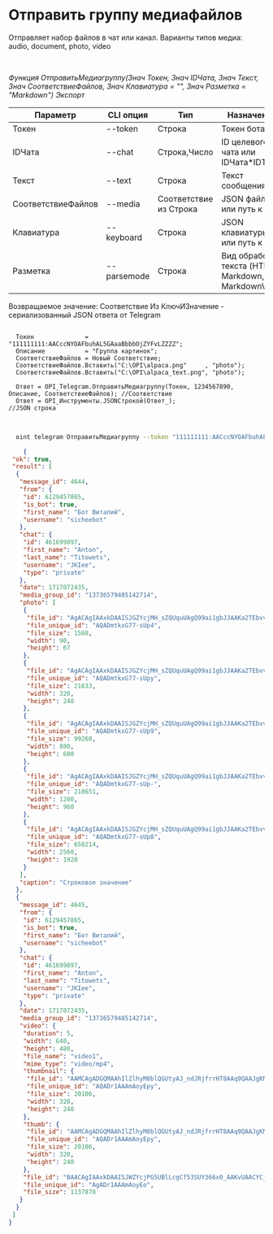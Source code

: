 ﻿---
sidebar_position: 7
---

# Отправить группу медиафайлов
 Отправляет набор файлов в чат или канал. Варианты типов медиа: audio, document, photo, video




<br/>


*Функция ОтправитьМедиагруппу(Знач Токен, Знач IDЧата, Знач Текст, Знач СоответствиеФайлов, Знач Клавиатура = "", Знач Разметка = "Markdown") Экспорт*

  | Параметр | CLI опция | Тип | Назначение |
  |-|-|-|-|
  | Токен | --token | Строка | Токен бота |
  | IDЧата | --chat | Строка,Число | ID целевого чата или IDЧата*IDТемы |
  | Текст | --text | Строка | Текст сообщения |
  | СоответствиеФайлов | --media | Соответствие из Строка | JSON файлов или путь к .json |
  | Клавиатура | --keyboard | Строка | JSON клавиатуры или путь к .json |
  | Разметка | --parsemode | Строка | Вид обработки текста (HTML, Markdown, MarkdownV2) |

  
  Возвращаемое значение:   Соответствие Из КлючИЗначение - сериализованный JSON ответа от Telegram


```bsl title="Пример кода"
  
  Токен              = "111111111:AACccNYOAFbuhAL5GAaaBbbbOjZYFvLZZZZ";
  Описание           = "Группа картинок";
  СоответствиеФайлов = Новый Соответствие;
  СоответствиеФайлов.Вставить("C:\OPI\alpaca.png"     , "photo");
  СоответствиеФайлов.Вставить("C:\OPI\alpaca_text.png", "photo");
  
  Ответ = OPI_Telegram.ОтправитьМедиагруппу(Токен, 1234567890, Описание, СоответствиеФайлов); //Соответствие
  Ответ = OPI_Инструменты.JSONСтрокой(Ответ_);                                                //JSON строка
  
```
	


```sh title="Пример команды CLI"
    
  oint telegram ОтправитьМедиагруппу --token "111111111:AACccNYOAFbuhAL5GAaaBbbbOjZYFvLZZZZ" --chat %chat% --text %text% --media %media% --keyboard %keyboard% --parsemode %parsemode%

```

```json title="Результат"
    {
 "ok": true,
 "result": [
  {
   "message_id": 4644,
   "from": {
    "id": 6129457865,
    "is_bot": true,
    "first_name": "Бот Виталий",
    "username": "sicheebot"
   },
   "chat": {
    "id": 461699897,
    "first_name": "Anton",
    "last_name": "Titowets",
    "username": "JKIee",
    "type": "private"
   },
   "date": 1717072435,
   "media_group_id": "13736579485142714",
   "photo": [
    {
     "file_id": "AgACAgIAAxkDAAISJGZYcjMH_sZQUquUAgQ99ai1gbJJAAKa2TEbvv6xSgxyd39G8AuyAQADAgADcwADNQQ",
     "file_unique_id": "AQADmtkxG77-sUp4",
     "file_size": 1568,
     "width": 90,
     "height": 67
    },
    {
     "file_id": "AgACAgIAAxkDAAISJGZYcjMH_sZQUquUAgQ99ai1gbJJAAKa2TEbvv6xSgxyd39G8AuyAQADAgADbQADNQQ",
     "file_unique_id": "AQADmtkxG77-sUpy",
     "file_size": 21633,
     "width": 320,
     "height": 240
    },
    {
     "file_id": "AgACAgIAAxkDAAISJGZYcjMH_sZQUquUAgQ99ai1gbJJAAKa2TEbvv6xSgxyd39G8AuyAQADAgADeAADNQQ",
     "file_unique_id": "AQADmtkxG77-sUp9",
     "file_size": 99260,
     "width": 800,
     "height": 600
    },
    {
     "file_id": "AgACAgIAAxkDAAISJGZYcjMH_sZQUquUAgQ99ai1gbJJAAKa2TEbvv6xSgxyd39G8AuyAQADAgADeQADNQQ",
     "file_unique_id": "AQADmtkxG77-sUp-",
     "file_size": 218651,
     "width": 1280,
     "height": 960
    },
    {
     "file_id": "AgACAgIAAxkDAAISJGZYcjMH_sZQUquUAgQ99ai1gbJJAAKa2TEbvv6xSgxyd39G8AuyAQADAgADdwADNQQ",
     "file_unique_id": "AQADmtkxG77-sUp8",
     "file_size": 650214,
     "width": 2560,
     "height": 1920
    }
   ],
   "caption": "Строковое значение"
  },
  {
   "message_id": 4645,
   "from": {
    "id": 6129457865,
    "is_bot": true,
    "first_name": "Бот Виталий",
    "username": "sicheebot"
   },
   "chat": {
    "id": 461699897,
    "first_name": "Anton",
    "last_name": "Titowets",
    "username": "JKIee",
    "type": "private"
   },
   "date": 1717072435,
   "media_group_id": "13736579485142714",
   "video": {
    "duration": 5,
    "width": 640,
    "height": 480,
    "file_name": "video1",
    "mime_type": "video/mp4",
    "thumbnail": {
     "file_id": "AAMCAgADGQMAAhIlZlhyM8blQGUtyAJ_ndJRjfrrHT8AAq9QAAJgKMhK7ZjJRS8XMtIBAAdtAAM1BA",
     "file_unique_id": "AQADr1AAAmAoyEpy",
     "file_size": 20106,
     "width": 320,
     "height": 240
    },
    "thumb": {
     "file_id": "AAMCAgADGQMAAhIlZlhyM8blQGUtyAJ_ndJRjfrrHT8AAq9QAAJgKMhK7ZjJRS8XMtIBAAdtAAM1BA",
     "file_unique_id": "AQADr1AAAmAoyEpy",
     "file_size": 20106,
     "width": 320,
     "height": 240
    },
    "file_id": "BAACAgIAAxkDAAISJWZYcjPG5UBlLcgCf53SUY366x0_AAKvUAACYCjISu2YyUUvFzLSNQQ",
    "file_unique_id": "AgADr1AAAmAoyEo",
    "file_size": 1137878
   }
  }
 ]
}
```
